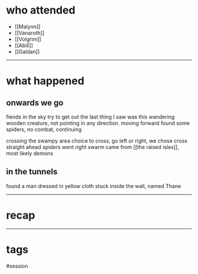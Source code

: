 # who attended

- [[Malynn]]
- [[Vanaroth]]
- [[Volgrim]]
- [[Abill]]
- [[Galdan]]

---
# what happened

## onwards we go
fiends in the sky try to get out
the last thing I saw was this wandering wooden creature, not pointing in any direction. moving forward
found some spiders, no combat, continuing

crossing the swampy area
choice to cross, go left or right, we chose cross straight ahead
spiders went right
swarm came from [[the raised isles]], most likely demons

## in the tunnels
found a man dressed in yellow cloth stuck inside the wall, named Thane



---
# recap



---
# tags

#session